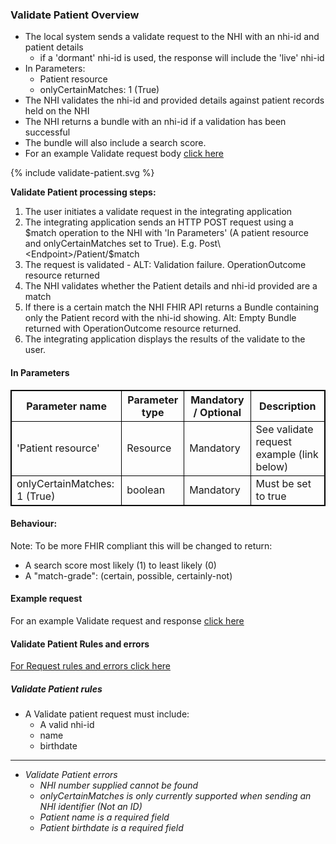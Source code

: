 

### Validate Patient Overview

* The local system sends a validate request to the NHI with an nhi-id and patient details
  * if a 'dormant' nhi-id is used, the response will include the 'live' nhi-id
* In Parameters:
  * Patient resource
  * onlyCertainMatches: 1 (True)
* The NHI validates the nhi-id and provided details against patient records held on the NHI
* The NHI returns a bundle with an nhi-id if a validation has been successful
* The bundle will also include a search score.
* For an example Validate request body [click here](/artifacts.html#example-example-instances)

<div>
{% include validate-patient.svg %}
</div>

**Validate Patient processing steps:**

1. The user initiates a validate request in the integrating application
2. The integrating application sends an HTTP POST request using a $match operation to the NHI with 'In Parameters' (A patient resource and onlyCertainMatches set to True).
E.g. Post\<Endpoint>/Patient/$match
3. The request is validated - ALT: Validation failure. OperationOutcome resource returned
4. The NHI validates whether the Patient details and nhi-id provided are a match
5. If there is a certain match the NHI FHIR API returns a Bundle containing only the Patient record with the nhi-id showing. Alt: Empty Bundle returned with OperationOutcome resource returned.
6. The integrating application displays the results of the validate to the user.

<h4>In Parameters</h4>
<table>
<style>
table, th, td {
  border: 1px solid black;
  border-collapse: collapse;
}
</style>
<tr><th> Parameter name </th>
<th> Parameter type </th>
<th> Mandatory / Optional </th>
<th> Description </th></tr>

<tr><td> 'Patient resource' </td>
<td> Resource </td>
<td> Mandatory </td>
<td> See validate request example (link below) </td></tr>

<tr><td> onlyCertainMatches: 1 (True) </td>
<td> boolean </td>
<td> Mandatory </td>
<td> Must be set to true </td></tr>
</table>


#### Behaviour:

Note: To be more FHIR compliant this will be changed to return:
* A search score most likely (1) to least likely (0)
* A "match-grade": (certain, possible, certainly-not)


#### Example request

For an example Validate request and response [click here](/artifacts.html#example-example-instances)

#### Validate Patient Rules and errors

[For Request rules and errors click here](/general.html#request-rules-and-errors)

##### Validate Patient rules
* A Validate patient request must include:
  * A valid nhi-id
  * name
  * birthdate


---


* _Validate Patient errors_
  * _NHI number supplied cannot be found_
  * _onlyCertainMatches is only currently supported when sending an NHI identifier (Not an ID)_
  * _Patient name is a required field_
  * _Patient birthdate is a required field_
